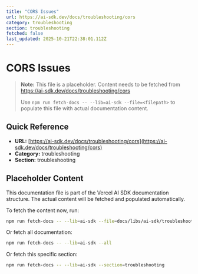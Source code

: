 ```yaml
---
title: "CORS Issues"
url: https://ai-sdk.dev/docs/troubleshooting/cors
category: troubleshooting
section: troubleshooting
fetched: false
last_updated: 2025-10-21T22:38:01.112Z
---
```


# CORS Issues

> **Note:** This file is a placeholder. Content needs to be fetched from https://ai-sdk.dev/docs/troubleshooting/cors
>
> Use `npm run fetch-docs -- --lib=ai-sdk --file=<filepath>` to populate this file with actual documentation content.

## Quick Reference

- **URL:** [https://ai-sdk.dev/docs/troubleshooting/cors](https://ai-sdk.dev/docs/troubleshooting/cors)
- **Category:** troubleshooting
- **Section:** troubleshooting

## Placeholder Content

This documentation file is part of the Vercel AI SDK documentation structure.
The actual content will be fetched and populated automatically.

To fetch the content now, run:

```bash
npm run fetch-docs -- --lib=ai-sdk --file=docs/libs/ai-sdk/troubleshooting/cors.md
```

Or fetch all documentation:

```bash
npm run fetch-docs -- --lib=ai-sdk --all
```

Or fetch this specific section:

```bash
npm run fetch-docs -- --lib=ai-sdk --section=troubleshooting
```
